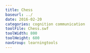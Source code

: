 ```yaml
---
title: Chess
baseurl: ../
date: 2016-02-20
categories: cognition communication
toolFile: Chess.swf
toolWidth: 800
toolHeight: 600
navGroup: learningtools
---
```

